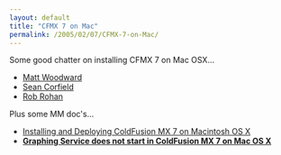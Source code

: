```yaml
---
layout: default
title: "CFMX 7 on Mac"
permalink: /2005/02/07/CFMX-7-on-Mac/
---
```


Some good chatter on installing CFMX 7 on Mac OSX...<br/><ul><li><a target="_blank" href="http://www.mattwoodward.com/blog/index.cfm?mode=entry&amp;entry=EADDB131-5070-3118-2D03159A5127C1C4">Matt Woodward</a></li><li><a target="_blank" href="http://www.corfield.org/blog/index.cfm?mode=entry&amp;entry=EA708B9D-E2C3-B3BF-A61664D946DC647F">Sean Corfield</a></li><li><a target="_blank" href="http://www.robrohan.com/blog/index.cfm?mode=entry&amp;entry=65BA13B7-12F1-1385-B62414A1448A1D66">Rob Rohan</a><br type="_moz"/></li></ul>Plus some MM doc's...<span style="font-weight: bold;"><br/></span><ul><li><a target="_blank" href="http://www.macromedia.com/support/coldfusion/j2ee/cfmx7j2ee_mac_onjrunandtom.html">Installing and Deploying ColdFusion MX 7 on Macintosh OS X</a><span style="font-weight: bold;"></span></li><li><a href="http://www.macromedia.com/cfusion/knowledgebase/index.cfm?id=237f9958" target="_blank"><span style="font-weight: bold;"/>Graphing Service does not start in ColdFusion MX 7 on Mac OS X</a></li></ul>